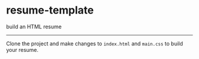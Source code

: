 # resume-template

build an HTML resume

---

Clone the project and make changes to `index.html` and `main.css` to build your
resume.

